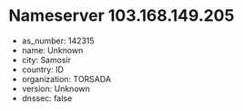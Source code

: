 # Nameserver 103.168.149.205

* as_number: 142315
* name: Unknown
* city: Samosir
* country: ID
* organization: TORSADA
* version: Unknown
* dnssec: false

